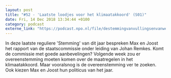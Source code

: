 ```yaml
---
layout: post
title: "#52 - 'Laatste loodjes voor het klimaatakkoord' (S01)"
date: Fri, 14 Dec 2018 13:34:44 +0100
category: podcast
externe_link: "https://podcast.npo.nl/file/destemmingvanvullingsenvanweezel/3262/content.omroep.nl/portal/podcast/nporadio1/destemmingvanvullingsenvanweezel/2018/12/nporadio1_destemmingvanvullingsenvanweezel_20181214_de-stemming-52-laatste-loodjes-voor-het-klimaatakkoord.mp3"
---
```


In deze laatste reguliere 'Stemming' van dit jaar bespreken Max en Joost het rapport van de staatscommissie onder leiding van Johan Remkes. Komt de commissie met goede aanbevelingen? Volgende week zou er overeenstemming moeten komen over de maatregelen in het klimaatakkoord. Maar vooralsnog is de overeenstemming ver te zoeken. Ook kiezen Max en Joost hun politicus van het jaar.
